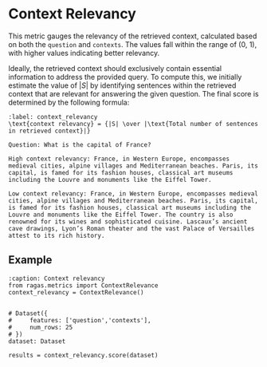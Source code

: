# Context Relevancy


This metric gauges the relevancy of the retrieved context, calculated based on both the `question` and `contexts`. The values fall within the range of (0, 1), with higher values indicating better relevancy.

Ideally, the retrieved context should exclusively contain essential information to address the provided query. To compute this, we initially estimate the value of $|S|$ by identifying sentences within the retrieved context that are relevant for answering the given question. The final score is determined by the following formula:

```{math}
:label: context_relevancy
\text{context relevancy} = {|S| \over |\text{Total number of sentences in retrieved context}|}
```

```{hint}
Question: What is the capital of France?

High context relevancy: France, in Western Europe, encompasses medieval cities, alpine villages and Mediterranean beaches. Paris, its capital, is famed for its fashion houses, classical art museums including the Louvre and monuments like the Eiffel Tower. 

Low context relevancy: France, in Western Europe, encompasses medieval cities, alpine villages and Mediterranean beaches. Paris, its capital, is famed for its fashion houses, classical art museums including the Louvre and monuments like the Eiffel Tower. The country is also renowned for its wines and sophisticated cuisine. Lascaux’s ancient cave drawings, Lyon’s Roman theater and the vast Palace of Versailles attest to its rich history.

```


## Example

```{code-block} python
:caption: Context relevancy
from ragas.metrics import ContextRelevance
context_relevancy = ContextRelevance()


# Dataset({
#     features: ['question','contexts'],
#     num_rows: 25
# })
dataset: Dataset

results = context_relevancy.score(dataset)
```